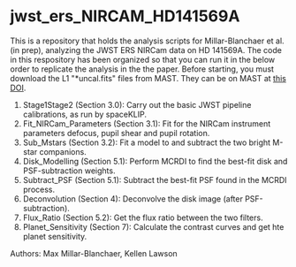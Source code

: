 # jwst_ers_NIRCAM_HD141569A

This is a repository that holds the analysis scripts for Millar-Blanchaer et al. (in prep), analyzing the JWST ERS NIRCam data on HD 141569A. The code in this respository has been organized so that you can run it in the below order to replicate the analysis in the the paper. Before starting, you must download the L1 "*uncal.fits" files from MAST. They can be on MAST at [this DOI](http://dx.doi.org/10.17909/ty1h-9x40). 

1. Stage1Stage2 (Section 3.0): Carry out the basic JWST pipeline calibrations, as run by spaceKLIP.
2. Fit_NIRCam_Parameters (Section 3.1): Fit for the NIRCam instrument parameters defocus, pupil shear and pupil rotation.
3. Sub_Mstars (Section 3.2): Fit a model to and subtract the two bright M-star companions.
4. Disk_Modelling (Section 5.1): Perform MCRDI to find the best-fit disk and PSF-subtraction weights. 
5. Subtract_PSF (Section 5.1): Subtract the best-fit PSF found in the MCRDI process. 
6. Deconvolution (Section 4): Deconvolve the disk image (after PSF-subtraction).
7. Flux_Ratio (Section 5.2): Get the flux ratio between the two filters. 
8. Planet_Sensitivity (Section 7): Calculate the contrast curves and get hte planet sensitivity.

Authors: Max Millar-Blanchaer, Kellen Lawson
